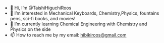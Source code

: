 - 👋 Hi, I’m @TaishiHiguchiRoos
- 👀 I’m interested in Mechanical Keyboards, Chemistry,Physics, fountains pens, sci-fi books, and movies!
- 🌱 I’m currently learning Chemical Engineering with Chemistry and Physics on the side
- 📫 How to reach me by my email: hibikiroos@gmail.com
